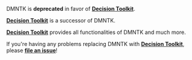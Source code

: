 DMNTK is **deprecated** in favor of **[Decision Toolkit](https://github.com/DecisionToolkit)**.

**[Decision Toolkit](https://github.com/DecisionToolkit)** is a successor of DMNTK.

**[Decision Toolkit](https://github.com/DecisionToolkit)** provides all functionalities of DMNTK and much more.

If you're having any problems replacing DMNTK with **[Decision Toolkit](https://github.com/DecisionToolkit)**,
please [**file an issue**](https://github.com/DecisionToolkit/dsntk-rs/issues)!
